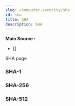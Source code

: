 ```yaml
---
slug: /computer-security/sha
id: sha
title: SHA
description: SHA
---
```


**Main Source :**

- [] 

SHA page

### SHA-1

### SHA-256

### SHA-512
